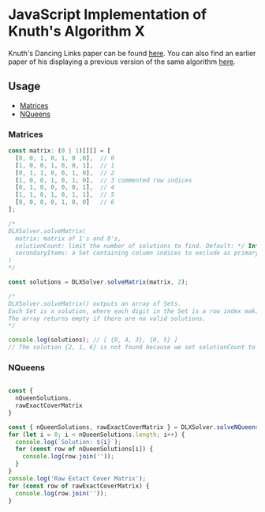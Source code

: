# JavaScript Implementation of Knuth's Algorithm X
Knuth's Dancing Links paper can be found [here](https://www.inf.ufrgs.br/~mrpritt/lib/exe/fetch.php?media=inf5504:7.2.2.1-dancing_links.pdf). You can also find an earlier paper of his displaying a previous version of the same algorithm [here](https://www.ocf.berkeley.edu/~jchu/publicportal/sudoku/0011047.pdf).

## Usage

- [Matrices](#matrices)
- [NQueens](#nqueens)

### Matrices

``` js
const matrix: (0 | 1)[][] = [
  [0, 0, 1, 0, 1, 0 ,0],  // 0
  [1, 0, 0, 1, 0, 0, 1],  // 1
  [0, 1, 1, 0, 0, 1, 0],  // 2
  [1, 0, 0, 1, 0, 1, 0],  // 3 commented row indices
  [0, 1, 0, 0, 0, 0, 1],  // 4
  [1, 1, 0, 1, 0, 1, 1],  // 5
  [0, 0, 0, 0, 1, 0, 0]   // 6
];

/* 
DLXSolver.solveMatrix(
  matrix: matrix of 1's and 0's,
  solutionCount: limit the number of solutions to find. Default: */ Infinity /*,
  secondaryItems: a Set containing column indices to exclude as primary items when running DLX. Default: */ new Set() /*
)
*/

const solutions = DLXSolver.solveMatrix(matrix, 2);

/* 
DLXSolver.solveMatrix() outputs an array of Sets.
Each Set is a solution, where each digit in the Set is a row index making up that solution.
The array returns empty if there are no valid solutions.
*/

console.log(solutions); // [ {0, 4, 3}, {0, 5} ]
// The solution {2, 1, 6} is not found because we set solutionCount to 2.
```

### NQueens

``` js

const {
  nQueenSolutions,
  rawExactCoverMatrix
}

const { nQueenSolutions, rawExactCoverMatrix } = DLXSolver.solveNQueens(8, '.Q', 3);
for (let i = 0; i < nQueenSolutions.length; i++) {
  console.log(`Solution: ${i}`);
  for (const row of nQueenSolutions[i]) {
    console.log(row.join(''));
  }
}
console.log('Raw Extact Cover Matrix');
for (const row of rawExactCoverMatrix) {
  console.log(row.join(''));
}
```